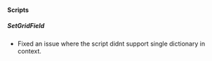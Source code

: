 
#### Scripts
##### SetGridField
- Fixed an issue where the script didnt support single dictionary in context.

